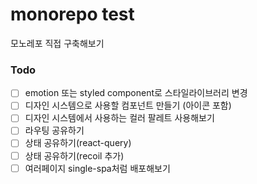 # monorepo test


모노레포 직접 구축해보기 

### Todo

- [ ] emotion 또는 styled component로 스타일라이브러리 변경 
- [ ] 디자인 시스템으로 사용할 컴포넌트 만들기 (아이콘 포함)
- [ ] 디자인 시스템에서 사용하는 컬러 팔레트 사용해보기
- [ ] 라우팅 공유하기
- [ ] 상태 공유하기(react-query)
- [ ] 상태 공유하기(recoil 추가)
- [ ] 여러페이지 single-spa처럼 배포해보기